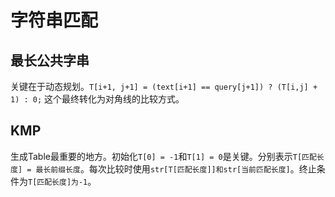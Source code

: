 字符串匹配
================

最长公共字串
----------------

关键在于动态规划。`T[i+1, j+1] = (text[i+1] == query[j+1]) ? (T[i,j] + 1) : 0;`
这个最终转化为对角线的比较方式。


KMP
----------------

生成Table最重要的地方。初始化`T[0] = -1`和`T[1] = 0`是关键。分别表示`T[匹配长度] = 最长前缀长度`。每次比较时使用`str[T[匹配长度]]和str[当前匹配长度]`。终止条件为`T[匹配长度]为-1`。